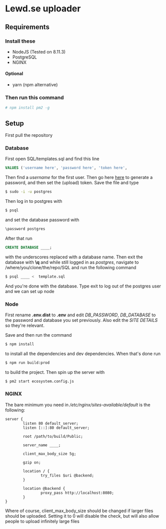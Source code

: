 # Lewd.se uploader

## Requirements

### Install these
* NodeJS (Tested on 8.11.3)
* PostgreSQL
* NGINX

#### Optional
* yarn (npm alternative)

### Then run this command
```bash
# npm install pm2 -g
```
## Setup
First pull the repository

### Database
First open SQL/templates.sql and find this line
```sql
VALUES ('username here', 'password here', 'token here',
```
Then find a *username* for the first user. Then go here [here](https://www.dailycred.com/article/bcrypt-calculator) to generate a password, and then set the (upload) token. Save the file and type

```bash
$ sudo -i -u postgres 
```
Then log in to postgres with 

```bash
$ psql
```

and set the database password with

```bash
\password postgres
```

After that run

```sql
CREATE DATABASE ____;
```

with the underscores replaced with a database name. Then exit the database with **\q** and while still logged in as *postgres*, navigate to /where/you/clone/the/repo/SQL and run the following command

```bash
$ psql ____ <  template.sql
```

And you're done with the database. Type exit to log out of the postgres user and we can set up node

### Node

First rename **.env.dist** to **.env** and edit *DB_PASSWORD*, *DB_DATABASE* to the password and database you set previously. Also edit the *SITE DETAILS* so they're relevant. 

Save and then run the command 

```bash
$ npm install
```

to install all the dependencies and dev dependencies. When that's done run

```bash
$ npm run build:prod
```

to build the project. Then spin up the server with

```bash
$ pm2 start ecosystem.config.js
```

### NGINX

The bare minimum you need in _/etc/nginx/sites-available/default_ is the following:

```
server {
        listen 80 default_server;
        listen [::]:80 default_server;

        root /path/to/build/Public;

        server_name ____;

        client_max_body_size 5g;

        gzip on;

        location / {
                try_files $uri @backend;
        }

        location @backend {
                proxy_pass http://localhost:8080;
        }
}
```

Where of course, client_max_body_size should be changed if larger files should be uploaded. Setting it to 0 will disable the check, but will also allow people to upload infinitely large files